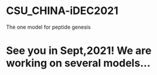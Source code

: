 # CSU_CHINA-iDEC2021
The one model for peptide genesis
# See you in Sept,2021! We are working on several models...
